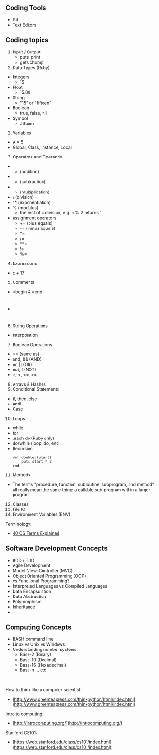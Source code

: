 ## Coding Tools
- Git
- Text Editors

## Coding topics
1. Input / Output
   - puts, print
   - gets.chomp
1. Data Types (Ruby)
  - Integers
    - 15
  - Float
    - 15.00
  - String
    - "15" or "fifteen"
  - Boolean
    - true, false, nil
  - Symbol
    - :fifteen
2. Variables
  - A = 5
  - Global, Class, Instance, Local
3. Operators and Operands
  - + (addition)
  - - (subtraction)
  - * (multiplication)
  - / (division)
  - ** (exponentiation)
  - % (modulus)
    - the rest of a division, e.g. 5 % 2 returns 1
  - assignment operators
    - += (plus equals)
    - -= (minus equals)
    - \*=
    - /=
    - \**=
    - !=
    - %=
4. Expressions
  - x + 17
5. Comments
  - =begin & =end
  - #
6. String Operations
  - interpolation
7. Boolean Operations
  - == (same as)
  - and, && (AND)
  - or, || (OR)
  - not, ! (NOT)
  - \>, <, <=, >=
8. Arrays & Hashes
9. Conditional Statements
  - if, then, else
  - until
  - Case
10. Loops
  - while
  - for
  - .each do (Ruby only)
  - do/while (loop, do, end
  - Recursion
    ```
    def doubler(start)
        puts start * 2
    end
    ```
11. Methods
  - The terms "procedure, function, subroutine, subprogram, and method" all really mean the same thing: a callable sub-program within a larger program.
12. Classes
13. File IO
14. Environment Variables (ENV)

Terminology:
- [40 CS Terms Explained](https://venturebeat.com/2015/05/07/40-key-computer-science-terms-explained-in-ways-your-boss-can-understand/)

## Software Development Concepts
- BDD / TDD
- Agile Development
- Model-View-Controller (MVC)
- Object Oriented Programming (OOP)
- vs Functional Programming?
- Interpreted Languages vs Compiled Languages
- Data Encapsulation
- Data Abstraction
- Polymorphism
- Inheritance
-

## Computing Concepts
- BASH command line
- Linux vs Unix vs Windows
- Understanding number systems
  - Base-2 (Binary)
  - Base-10 (Decimal)
  - Base-16 (Hexadecimal)
  - Base-n ... etc


<br><br>
How to think like a computer scientist:
- [http://www.greenteapress.com/thinkpython/html/index.html](http://www.greenteapress.com/thinkpython/html/index.html)

Intro to computing:
- [http://introcomputing.org/](http://introcomputing.org/)

Stanford CS101:
- [https://web.stanford.edu/class/cs101/index.html](https://web.stanford.edu/class/cs101/index.html)
